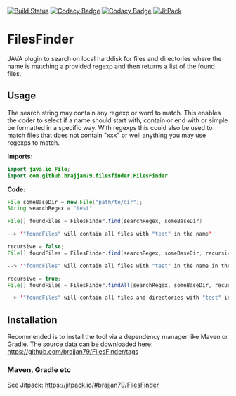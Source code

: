 [![Build Status](https://travis-ci.com/brajjan79/FilesFinder.svg?branch=main)](https://travis-ci.com/brajjan79/FilesFinder)
[![Codacy Badge](https://app.codacy.com/project/badge/Grade/f8a038a363184bd2a112d31111d99452)](https://www.codacy.com/gh/brajjan79/FilesFinder/dashboard?utm_source=github.com&amp;utm_medium=referral&amp;utm_content=brajjan79/FilesFinder&amp;utm_campaign=Badge_Grade)
[![Codacy Badge](https://app.codacy.com/project/badge/Coverage/f8a038a363184bd2a112d31111d99452)](https://www.codacy.com/gh/brajjan79/FilesFinder/dashboard?utm_source=github.com&amp;utm_medium=referral&amp;utm_content=brajjan79/FilesFinder&amp;utm_campaign=Badge_Coverage)
[![JitPack](https://jitpack.io/v/brajjan79/FilesFinder.svg)](https://jitpack.io/#brajjan79/FilesFinder)

# FilesFinder
JAVA plugin to search on local harddisk for files and directories where the name is matching a provided regexp and then 
returns a list of the found files.

## Usage

The search string may contain any regexp or word to match. This enables the coder to select if a name
should start with, contain or end with or simple be formatted in a specific way. With regexps this could
also be used to match files that does not contain "xxx" or well anything you may use regexps to match. 

**Imports:**
```JAVA
import java.io.File;
import com.github.brajjan79.filesfinder.FilesFinder
```

**Code:**
```JAVA
File someBaseDir = new File("path/to/dir");
String searchRegex = "test"

File[] foundFiles = FilesFinder.find(searchRegex, someBaseDir)

--> '"foundFiles" will contain all files with "test" in the name'

recursive = false;
File[] foundFiles = FilesFinder.find(searchRegex, someBaseDir, recursive)

--> '"foundFiles" will contain all files with "test" in the name in the provided base directory'

recursive = true;
File[] foundFiles = FilesFinder.findAll(searchRegex, someBaseDir, recursive)

--> '"foundFiles" will contain all files and directories with "test" in the name in the provided base directory'
```

## Installation

Recommended is to install the tool via a dependency manager like Maven or
Gradle.
The source data can be downloaded here:
<https://github.com/brajjan79/FilesFinder/tags>

### Maven, Gradle etc

See Jitpack: <https://jitpack.io/#brajjan79/FilesFinder>
